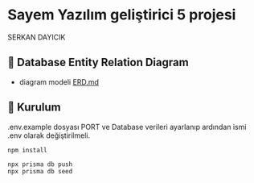 # Sayem Yazılım geliştirici 5 projesi
SERKAN DAYICIK

## 📓 Database Entity Relation Diagram

* diagram modeli [ERD.md](./ERD.md)

## 💾 Kurulum

.env.example dosyası PORT ve Database verileri ayarlanıp ardından ismi .env olarak değiştirilmeli.

```shell
npm install

npx prisma db push
npx prisma db seed
```